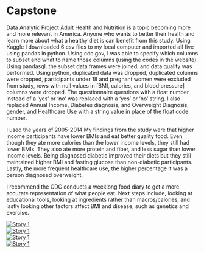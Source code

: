 # Capstone
Data Analytic Project
Adult Health and Nutrition is a topic becoming more and more relevant in America. Anyone who wants to better their health and learn more about what a healthy diet is can benefit from this study. Using Kaggle I downloaded 6 csv files to my local computer and imported all five using pandas in python. Using cdc.gov, I was able to specify which columns to subset and what to name those columns (using the codes in the website). Using pandasql, the subset data frames were joined, and data quality was performed. Using python, duplicated data was dropped, duplicated columns were dropped, participants under 18 and pregnant women were excluded from study, rows with null values in [BMI, calories, and blood pressure] columns were dropped. The questionnaire questions with a float number instead of a ‘yes’ or ‘no’ was replaced with a ‘yes’ or ‘no’ string. I also replaced Annual Income, Diabetes diagnosis, and Overweight Diagnosis, gender, and Healthcare Use with a string value in place of the float code number.

I used the years of 2005-2014 My findings from the study were that higher income participants have lower BMIs and eat better quality food. Even though they ate more calories than the lower income levels, they still had lower BMIs. They also ate more protein and fiber, and less sugar than lower income levels. Being diagnosed diabetic improved their diets but they still maintained higher BMI and fasting glucose than non-diabetic participants. Lastly, the more frequent healthcare use, the higher percentage it was a person diagnosed overweight. 

I recommend the CDC conducts a weeklong food diary to get a more accurate representation of what people eat. Next steps include, looking at educational tools, looking at ingredients rather than macros/calories, and lastly looking other factors affect BMI and disease, such as genetics and exercise. 

<div class='tableauPlaceholder' id='viz1685484188902' style='position: relative'><noscript><a href='#'><img alt='Story 1 ' src='https:&#47;&#47;public.tableau.com&#47;static&#47;images&#47;BR&#47;BRXPJ6SJ7&#47;1_rss.png' style='border: none' /></a></noscript><object class='tableauViz'  style='display:none;'><param name='host_url' value='https%3A%2F%2Fpublic.tableau.com%2F' /> <param name='embed_code_version' value='3' /> <param name='path' value='shared&#47;BRXPJ6SJ7' /> <param name='toolbar' value='yes' /><param name='static_image' value='https:&#47;&#47;public.tableau.com&#47;static&#47;images&#47;BR&#47;BRXPJ6SJ7&#47;1.png' /> <param name='animate_transition' value='yes' /><param name='display_static_image' value='yes' /><param name='display_spinner' value='yes' /><param name='display_overlay' value='yes' /><param name='display_count' value='yes' /><param name='language' value='en-US' /></object></div>                <script type='text/javascript'>                    var divElement = document.getElementById('viz1685484188902');                    var vizElement = divElement.getElementsByTagName('object')[0];                    vizElement.style.width='1300px';vizElement.style.height='927px';                    var scriptElement = document.createElement('script');                    scriptElement.src = 'https://public.tableau.com/javascripts/api/viz_v1.js';                    vizElement.parentNode.insertBefore(scriptElement, vizElement);                </script>

<div class='tableauPlaceholder' id='viz1685484054317' style='position: relative'><noscript><a href='#'><img alt='Story 1 ' src='https:&#47;&#47;public.tableau.com&#47;static&#47;images&#47;YQ&#47;YQHGJT2R9&#47;1_rss.png' style='border: none' /></a></noscript><object class='tableauViz'  style='display:none;'><param name='host_url' value='https%3A%2F%2Fpublic.tableau.com%2F' /> <param name='embed_code_version' value='3' /> <param name='path' value='shared&#47;YQHGJT2R9' /> <param name='toolbar' value='yes' /><param name='static_image' value='https:&#47;&#47;public.tableau.com&#47;static&#47;images&#47;YQ&#47;YQHGJT2R9&#47;1.png' /> <param name='animate_transition' value='yes' /><param name='display_static_image' value='yes' /><param name='display_spinner' value='yes' /><param name='display_overlay' value='yes' /><param name='display_count' value='yes' /><param name='language' value='en-US' /></object></div>                <script type='text/javascript'>                    var divElement = document.getElementById('viz1685484054317');                    var vizElement = divElement.getElementsByTagName('object')[0];                    vizElement.style.width='1300px';vizElement.style.height='927px';                    var scriptElement = document.createElement('script');                    scriptElement.src = 'https://public.tableau.com/javascripts/api/viz_v1.js';                    vizElement.parentNode.insertBefore(scriptElement, vizElement);                </script>

<div class='tableauPlaceholder' id='viz1685484216113' style='position: relative'><noscript><a href='#'><img alt='Story 1 ' src='https:&#47;&#47;public.tableau.com&#47;static&#47;images&#47;Z2&#47;Z2DGCR3TG&#47;1_rss.png' style='border: none' /></a></noscript><object class='tableauViz'  style='display:none;'><param name='host_url' value='https%3A%2F%2Fpublic.tableau.com%2F' /> <param name='embed_code_version' value='3' /> <param name='path' value='shared&#47;Z2DGCR3TG' /> <param name='toolbar' value='yes' /><param name='static_image' value='https:&#47;&#47;public.tableau.com&#47;static&#47;images&#47;Z2&#47;Z2DGCR3TG&#47;1.png' /> <param name='animate_transition' value='yes' /><param name='display_static_image' value='yes' /><param name='display_spinner' value='yes' /><param name='display_overlay' value='yes' /><param name='display_count' value='yes' /><param name='language' value='en-US' /></object></div>                <script type='text/javascript'>                    var divElement = document.getElementById('viz1685484216113');                    var vizElement = divElement.getElementsByTagName('object')[0];                    vizElement.style.width='1300px';vizElement.style.height='927px';                    var scriptElement = document.createElement('script');                    scriptElement.src = 'https://public.tableau.com/javascripts/api/viz_v1.js';                    vizElement.parentNode.insertBefore(scriptElement, vizElement);                </script>

<div class='tableauPlaceholder' id='viz1685484232124' style='position: relative'><noscript><a href='#'><img alt='Story 1 ' src='https:&#47;&#47;public.tableau.com&#47;static&#47;images&#47;QQ&#47;QQ5G5HRWX&#47;1_rss.png' style='border: none' /></a></noscript><object class='tableauViz'  style='display:none;'><param name='host_url' value='https%3A%2F%2Fpublic.tableau.com%2F' /> <param name='embed_code_version' value='3' /> <param name='path' value='shared&#47;QQ5G5HRWX' /> <param name='toolbar' value='yes' /><param name='static_image' value='https:&#47;&#47;public.tableau.com&#47;static&#47;images&#47;QQ&#47;QQ5G5HRWX&#47;1.png' /> <param name='animate_transition' value='yes' /><param name='display_static_image' value='yes' /><param name='display_spinner' value='yes' /><param name='display_overlay' value='yes' /><param name='display_count' value='yes' /><param name='language' value='en-US' /></object></div>                <script type='text/javascript'>                    var divElement = document.getElementById('viz1685484232124');                    var vizElement = divElement.getElementsByTagName('object')[0];                    vizElement.style.width='1300px';vizElement.style.height='927px';                    var scriptElement = document.createElement('script');                    scriptElement.src = 'https://public.tableau.com/javascripts/api/viz_v1.js';                    vizElement.parentNode.insertBefore(scriptElement, vizElement);                </script>

